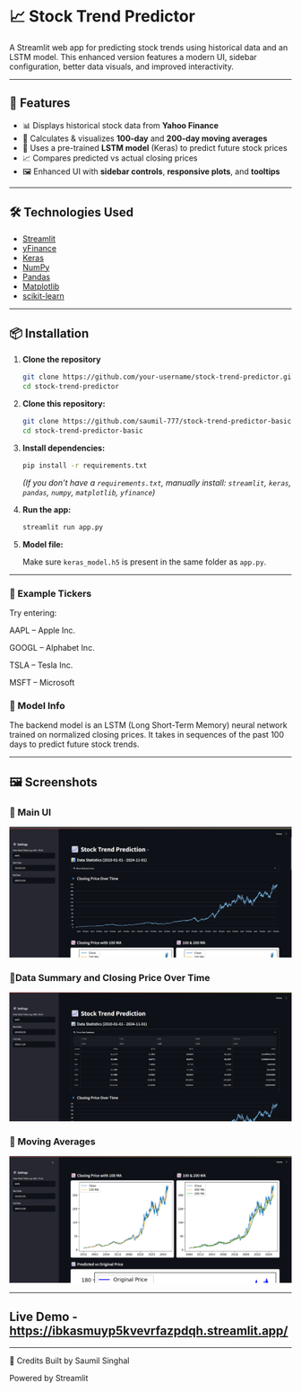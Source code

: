 # 📈 Stock Trend Predictor

A Streamlit web app for predicting stock trends using historical data and an LSTM model. This enhanced version features a modern UI, sidebar configuration, better data visuals, and improved interactivity.

---

## 🚀 Features

- 📊 Displays historical stock data from **Yahoo Finance**
- 🧮 Calculates & visualizes **100-day** and **200-day moving averages**
- 🤖 Uses a pre-trained **LSTM model** (Keras) to predict future stock prices
- 📈 Compares predicted vs actual closing prices
- 🖼️ Enhanced UI with **sidebar controls**, **responsive plots**, and **tooltips**

---

## 🛠️ Technologies Used

- [Streamlit](https://streamlit.io/)
- [yFinance](https://pypi.org/project/yfinance/)
- [Keras](https://keras.io/)
- [NumPy](https://numpy.org/)
- [Pandas](https://pandas.pydata.org/)
- [Matplotlib](https://matplotlib.org/)
- [scikit-learn](https://scikit-learn.org/)

---

## 📦 Installation

1. **Clone the repository**
   ```bash
   git clone https://github.com/your-username/stock-trend-predictor.git
   cd stock-trend-predictor
1. **Clone this repository:**

   ```bash
   git clone https://github.com/saumil-777/stock-trend-predictor-basic.git
   cd stock-trend-predictor-basic
   ```

2. **Install dependencies:**

   ```bash
   pip install -r requirements.txt
   ```

   *(If you don’t have a `requirements.txt`, manually install: `streamlit`, `keras`, `pandas`, `numpy`, `matplotlib`, `yfinance`)*

3. **Run the app:**

   ```bash
   streamlit run app.py
   ```

4. **Model file:**

   Make sure `keras_model.h5` is present in the same folder as `app.py`.


----
### 📝 Example Tickers
Try entering:

AAPL – Apple Inc.

GOOGL – Alphabet Inc.

TSLA – Tesla Inc.

MSFT – Microsoft



### 🧠 Model Info
The backend model is an LSTM (Long Short-Term Memory) neural network trained on normalized closing prices. It takes in sequences of the past 100 days to predict future stock trends.

----
## 🖼️ Screenshots

### 🔹 Main UI
![UI](https://github.com/saumil-777/Stock-Trend-Pred.-Enhanced-UI-/blob/83c01821c9db4ae42111673bcd7be00109d56158/Screenshot%202025-06-02%20113152.png)

### 🔹Data Summary and Closing Price Over Time
![Closing Price](https://github.com/saumil-777/Stock-Trend-Pred.-Enhanced-UI-/blob/8ebe52afae87088f2854a6c361d9f131865d533c/Screenshot%202025-06-02%20120914.png)

### 🔹 Moving Averages
![Moving Averages](https://github.com/saumil-777/Stock-Trend-Pred.-Enhanced-UI-/blob/9777ef8934cbc92b3a8014d2b52a8d750c8454c7/Screenshot%202025-06-02%20113219.png)

----

## Live Demo - https://ibkasmuyp5kvevrfazpdqh.streamlit.app/

----
🙌 Credits
Built by Saumil Singhal

Powered by Streamlit

